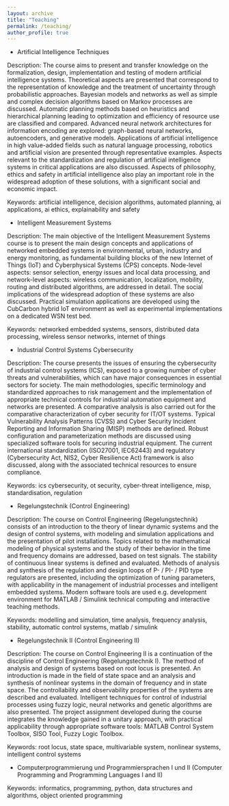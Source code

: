 ```yaml
---
layout: archive
title: "Teaching"
permalink: /teaching/
author_profile: true
---
```


* Artificial Intelligence Techniques

Description: The course aims to present and transfer knowledge on the formalization, design, implementation and testing of modern artificial intelligence systems. Theoretical aspects are presented that correspond to the representation of knowledge and the treatment of uncertainty through probabilistic approaches. Bayesian models and networks as well as simple and complex decision algorithms based on Markov processes are discussed. Automatic planning methods based on heuristics and hierarchical planning leading to optimization and efficiency of resource use are classified and compared. Advanced neural network architectures for information encoding are explored: graph-based neural networks, autoencoders, and generative models. Applications of artificial intelligence in high value-added fields such as natural language processing, robotics and artificial vision are presented through representative examples. Aspects relevant to the standardization and regulation of artificial intelligence systems in critical applications are also discussed. Aspects of philosophy, ethics and safety in artificial intelligence also play an important role in the widespread adoption of these solutions, with a significant social and economic impact.

Keywords: artificial intelligence, decision algorithms, automated planning, ai applications, ai ethics, explainability and safety

* Intelligent Measurement Systems

Description: The main objective of the Intelligent Measurement Systems course is to present the main design concepts and applications of networked embedded systems in environmental, urban, industry and energy monitoring, as fundamental building blocks of the new Internet of Things (IoT) and Cyberphysical Systems (CPS) concepts. Node-level aspects: sensor selection, energy issues and local data processing, and network-level aspects: wireless communication, localization, mobility, routing and distributed algorithms, are addressed in detail. The social implications of the widespread adoption of these systems are also discussed. Practical simulation applications are developed using the CubCarbon hybrid IoT environment as well as experimental implementations on a dedicated WSN test bed.

Keywords: networked embedded systems, sensors, distributed data processing, wireless sensor networks, internet of things

* Industrial Control Systems Cybersecurity

Description: The course presents the issues of ensuring the cybersecurity of industrial control systems (ICS), exposed to a growing number of cyber threats and vulnerabilities, which can have major consequences in essential sectors for society. The main methodologies, specific terminology and standardized approaches to risk management and the implementation of appropriate technical controls for industrial automation equipment and networks are presented. A comparative analysis is also carried out for the comparative characterization of cyber security for IT/OT systems. Typical Vulnerability Analysis Patterns (CVSS) and Cyber Security Incident Reporting and Information Sharing (MISP) methods are defined. Robust configuration and parameterization methods are discussed using specialized software tools for securing industrial equipment. The current international standardization (ISO27001, IEC62443) and regulatory (Cybersecurity Act, NIS2, Cyber Resilience Act) framework is also discussed, along with the associated technical resources to ensure compliance.

Keywords: ics cybersecurity, ot security, cyber-threat intelligence, misp, standardisation, regulation

* Regelungstechnik (Control Engineering)

Description: The course on Control Engineering (Regelungstechnik) consists of an introduction to the theory of linear dynamic systems and the design of control systems, with modeling and simulation applications and the presentation of pilot installations. Topics related to the mathematical modeling of physical systems and the study of their behavior in the time and frequency domains are addressed, based on test signals. The stability of continuous linear systems is defined and evaluated. Methods of analysis and synthesis of the regulation and design loops of P- / PI- / PID type regulators are presented, including the optimization of tuning parameters, with applicability in the management of industrial processes and intelligent embedded systems. Modern software tools are used e.g. development environment for MATLAB / Simulink technical computing and interactive teaching methods.

Keywords: modelling and simulation, time analysis, frequency analysis, stability, automatic control systems, matlab / simulink

* Regelungstechnik II (Control Engineering II)

Description: The course on Control Engineering II is a continuation of the discipline of 
Control Engineering (Regelungstechnik I). The method of analysis and design of systems based on root locus is presented. An introduction is made in the field of state space and an analysis and synthesis of nonlinear systems in the domain of frequency and in state space. The controllability and observability properties of the systems are described and evaluated. Intelligent techniques for control of industrial processes using fuzzy logic, neural networks and genetic algorithms are also presented. The project assignment developed during the course integrates the knowledge gained in a unitary approach, with practical applicability through appropriate software tools: MATLAB Control System Toolbox, SISO Tool, Fuzzy Logic Toolbox.

Keywords: root locus, state space, multivariable system, nonlinear systems, intelligent control systems 

* Computerprogrammierung und Programmiersprachen I und II (Computer Programming and Programming Languages I and II)

Keywords: informatics, programming, python, data structures and algorithms, object oriented programming